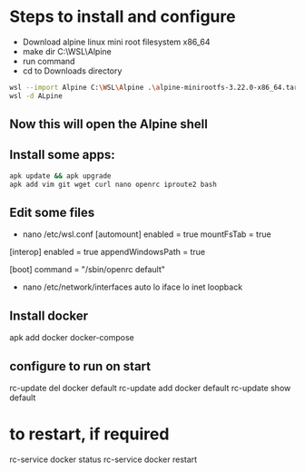 # Steps to install and configure

- Download alpine linux mini root filesystem x86_64
- make dir C:\WSL\Alpine
- run command
- cd to Downloads directory
 ```sh
wsl --import Alpine C:\WSL\Alpine .\alpine-minirootfs-3.22.0-x86_64.tar.gz --version 2
wsl -d ALpine
```

## Now this will open the Alpine shell
## Install some apps:
```sh
apk update && apk upgrade
apk add vim git wget curl nano openrc iproute2 bash
```
## Edit some files

- nano /etc/wsl.conf
[automount]
enabled = true
mountFsTab = true

[interop]
enabled = true
appendWindowsPath = true

[boot]
command = "/sbin/openrc default"

- nano /etc/network/interfaces
auto lo
iface lo inet loopback

## Install docker
apk add docker docker-compose

## configure to run on start
rc-update del docker default
rc-update add docker default
rc-update show default

# to restart, if required
rc-service docker status
rc-service docker restart

